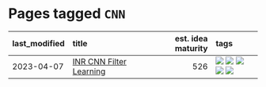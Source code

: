 # Pages tagged `CNN`

|last_modified|title|est. idea maturity|tags
|:---|:---|---:|:---|
|2023-04-07|[INR CNN Filter Learning](../INR_CNN_filter_learning.md)|526|[![](https://img.shields.io/badge/tag-CNN-fe76cf)](../tags/CNN.md) [![](https://img.shields.io/badge/tag-INR-8fb3d)](../tags/INR.md) [![](https://img.shields.io/badge/tag-deep_learning-8a140)](../tags/deep_learning.md) [![](https://img.shields.io/badge/tag-experimental-1eefac)](../tags/experimental.md) [![](https://img.shields.io/badge/tag-filter_learning-83cbca)](../tags/filter_learning.md)|